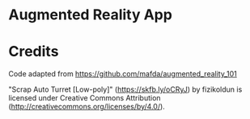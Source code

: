 # Augmented Reality App

# Credits

Code adapted from https://github.com/mafda/augmented_reality_101

"Scrap Auto Turret [Low-poly]" (https://skfb.ly/oCRyJ) by fizikoldun is licensed under Creative Commons Attribution (http://creativecommons.org/licenses/by/4.0/).